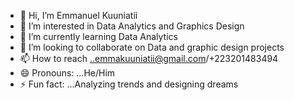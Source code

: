 - 👋 Hi, I’m Emmanuel Kuuniatii
- 👀 I’m interested in Data Analytics and Graphics Design 
- 🌱 I’m currently learning Data Analytics 
- 💞️ I’m looking to collaborate on Data  and graphic design projects
- 📫 How to reach  ..emmakuuniatii@gmail.com/+223201483494
- 😄 Pronouns: ...He/Him
- ⚡ Fun fact: ...Analyzing trends and designing dreams  

<!---
Emmakuunia/Emmakuunia is a ✨ special ✨ repository because its `README.md` (this file) appears on your GitHub profile.
You can click the Preview link to take a look at your changes.
--->
